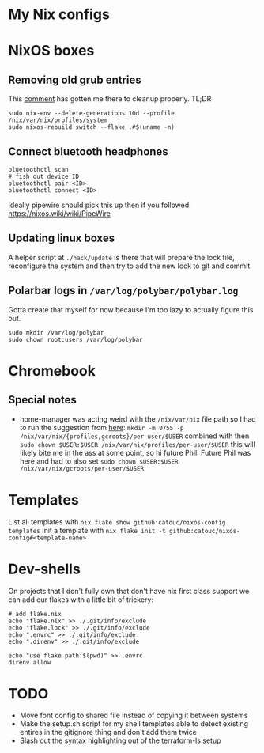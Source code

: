 # My Nix configs

# NixOS boxes

## Removing old grub entries

This [comment](https://github.com/NixOS/nixpkgs/issues/3542#issuecomment-695162502) has gotten me there to cleanup properly. TL;DR

```
sudo nix-env --delete-generations 10d --profile /nix/var/nix/profiles/system
sudo nixos-rebuild switch --flake .#$(uname -n)
```

## Connect bluetooth headphones

```
bluetoothctl scan
# fish out device ID
bluetoothctl pair <ID>
bluetoothctl connect <ID>
```

Ideally pipewire should pick this up then if you followed https://nixos.wiki/wiki/PipeWire

## Updating linux boxes

A helper script at `./hack/update` is there that will prepare the lock file, reconfigure the system and then try to add the new lock to git and commit

## Polarbar logs in `/var/log/polybar/polybar.log`

Gotta create that myself for now because I'm too lazy to actually figure this out.

```
sudo mkdir /var/log/polybar
sudo chown root:users /var/log/polybar
```

# Chromebook

## Special notes

* home-manager was acting weird with the `/nix/var/nix` file path so I had to run the suggestion from [here](https://github.com/nix-community/home-manager/issues/3734#issuecomment-1453385357): `mkdir -m 0755 -p /nix/var/nix/{profiles,gcroots}/per-user/$USER` combined with then `sudo chown $USER:$USER /nix/var/nix/profiles/per-user/$USER` this will likely bite me in the ass at some point, so hi future Phil! Future Phil was here and had to also set `sudo chown $USER:$USER /nix/var/nix/gcroots/per-user/$USER`

# Templates

List all templates with `nix flake show github:catouc/nixos-config templates`
Init a template with `nix flake init -t github:catouc/nixos-config#<template-name>`

# Dev-shells

On projects that I don't fully own that don't have nix first class support we can add our flakes with a little bit of trickery:

```
# add flake.nix
echo "flake.nix" >> ./.git/info/exclude
echo "flake.lock" >> ./.git/info/exclude
echo ".envrc" >> ./.git/info/exclude
echo ".direnv" >> ./.git/info/exclude

echo "use flake path:$(pwd)" >> .envrc
direnv allow
```

# TODO

* Move font config to shared file instead of copying it between systems
* Make the setup.sh script for my shell templates able to detect existing entires in the gitignore thing and don't add them twice
* Slash out the syntax highlighting out of the terraform-ls setup
